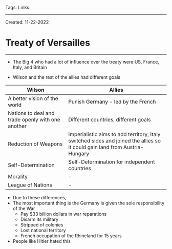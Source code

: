Tags:
Links: 

---
Created: 11-22-2022
# Treaty of Versailles
---

- The Big 4 who had a lot of influence over the treaty were US, France, Italy, and Britain

- Wilson and the rest of the allies had different goals

| **Wilson**                                        | **Allies**                                                                                                                 |
| ------------------------------------------------- | -------------------------------------------------------------------------------------------------------------------------- |
| A better vision of the world                      | Punish Germany - led by the French                                                                                         |
| Nations to deal and trade openly with one another | Different countries, different goals                                                                                       |
| Reduction of Weapons                              | Imperialistic aims to add territory, Italy switched sides and joined the allies so it could gain land from Austria-Hungary |
| Self-Determination                                | Self-Determination for independent countries                                                                               |
| Morality                                          | -                                                                                                                          |
| League of Nations                                 | -                                                                                                                          |

- Due to these differences, 
- The most important thing is the Germany is given the sole responsibility of the War
	- Pay $33 billion dollars in war reparations
	- Disarm its military
	- Stripped of colonies
	- Lost national territory
	- French occupation of the Rhineland for 15 years
- People like Hitler hated this

